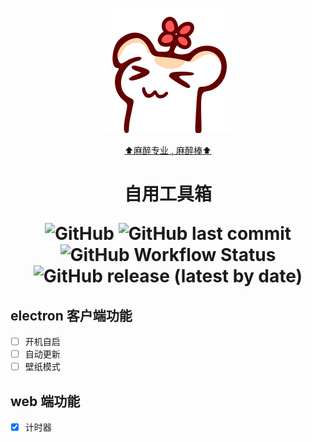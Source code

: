 <div align="center">

  ![只是一只非常普通的仓鼠](public/favicon.svg)

  [⬆️麻醉专业 , 麻醉棒⬆️](https://space.bilibili.com/136107)

  <h1>
  自用工具箱

  ![GitHub](https://img.shields.io/github/license/xxldm/tool-client)
  ![GitHub last commit](https://img.shields.io/github/last-commit/xxldm/tool-client)
  ![GitHub Workflow Status](https://github.com/xxldm/tool-client/actions/workflows/test.yml/badge.svg)
  ![GitHub release (latest by date)](https://img.shields.io/github/v/release/xxldm/tool-client)
  </h1>
</div>

## electron 客户端功能
  - [ ] 开机自启
  - [ ] 自动更新
  - [ ] 壁纸模式
## web 端功能
  - [x] 计时器
